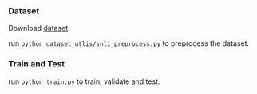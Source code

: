 ### Dataset

Download [dataset](https://nlp.stanford.edu/projects/snli/).

run `python dataset_utlis/snli_preprocess.py` to preprocess the dataset.

### Train and Test

run `python train.py` to train, validate and test.
